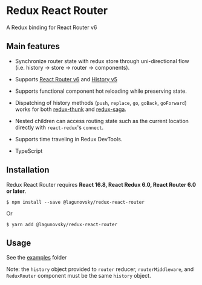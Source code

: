 Redux React Router
======================
A Redux binding for React Router v6


Main features
-------------
- Synchronize router state with redux store through uni-directional flow (i.e. history -> store -> router -> components).

- Supports [React Router v6](https://github.com/ReactTraining/react-router/tree/dev) and [History v5](https://github.com/ReactTraining/history)

- Supports functional component hot reloading while preserving state.

- Dispatching of history methods (`push`, `replace`, `go`, `goBack`, `goForward`) works for both [redux-thunk](https://github.com/gaearon/redux-thunk)
and [redux-saga](https://github.com/yelouafi/redux-saga).

- Nested children can access routing state such as the current location directly with `react-redux`'s `connect`.

- Supports time traveling in Redux DevTools.

- TypeScript


Installation
-----------
Redux React Router requires **React 16.8, React Redux 6.0, React Router 6.0 or later**.

    $ npm install --save @lagunovsky/redux-react-router

Or

    $ yarn add @lagunovsky/redux-react-router

Usage
-----

See the [examples](https://github.com/lagunovsky/redux-react-router/tree/master/examples) folder

Note: the `history` object provided to `router` reducer, `routerMiddleware`, and `ReduxRouter` component must be the same `history` object.
